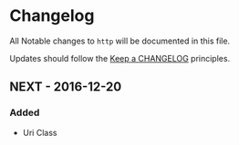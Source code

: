 # Changelog

All Notable changes to `http` will be documented in this file.

Updates should follow the [Keep a CHANGELOG](http://keepachangelog.com/) principles.

## NEXT - 2016-12-20

### Added
- Uri Class
